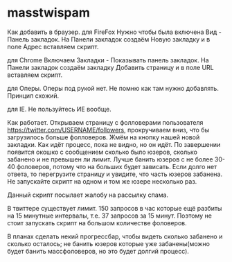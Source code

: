 masstwispam
===========
Как добавить в браузер.
для FireFox
Нужно чтобы была включена Вид - Панель закладок. На Панели закладок создаём Новую закладку и в поле Адрес вставляем скрипт.
 
для Chrome
Включаем Закладки - Показывать панель закладок. На Панели закладок создаём закладку Добавить страницу и в поле URL вставляем скрипт.
 
для Оперы.
Оперы под рукой нет. Не помню как там нужно добавлять. Принцип схожий.
 
для IE.
Не пользуйтесь ИЕ вообще.
 
 
Как работает.
Открываем страницу с фолловерами пользователя https://twitter.com/USERNAME/followers, прокручиваем вниз, что бы загрузилось больше фолловеров. Жмём на кнопку нашей новой закладки. Как идёт процесс, пока не видно, но он идёт. По завершении появится окошко с сообщением сколько было юзеров, сколько забанено и не превышен ли лимит. Лучше банить юзеров с не более 30-40 фоловеров, потому что на больших будет зависать. Если долго нет ответа, то перегрузите страницу и увидите, что часть юзеров забанена. Не запускайте скрипт на одном и том же юзере несколько раз.
 
Данный скрипт посылает жалобу на рассылку спама.
 
В твиттере существует лимит. 150 запросов в час которые ещё разбиты на 15 минутные интервалы, т.е. 37 запросов за 15 минут. Поэтому не стоит запускать скрипт на большом количестве фоловеров.
 
В планах сделать некий прогрессбар, чтобы видеть сколько забанено и сколько осталось; не банить юзеров которые уже забанены(можно будет банить массфоловеров, но это будет долгий процесс).
